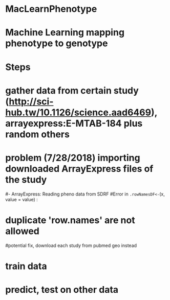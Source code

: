 # MacLearnPhenotype
# Machine Learning mapping phenotype to genotype

# Steps
# gather data from certain study (http://sci-hub.tw/10.1126/science.aad6469), arrayexpress:E-MTAB-184 plus random others
# problem (7/28/2018) importing downloaded ArrayExpress files of the study
  #- ArrayExpress: Reading pheno data from SDRF
  #Error in `.rowNamesDF<-`(x, value = value) : 
  #  duplicate 'row.names' are not allowed
  
  #potential fix, download each study from pubmed geo instead
# train data
# predict, test on other data
